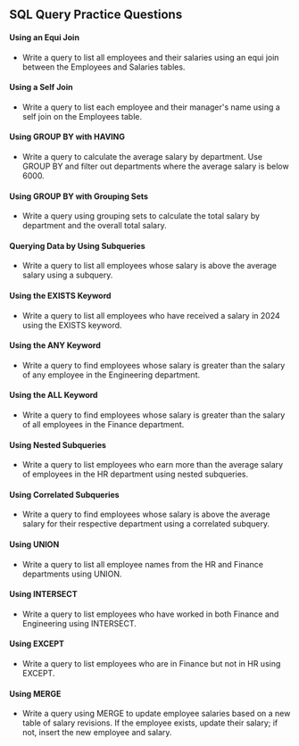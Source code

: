 ## SQL Query Practice Questions

#### Using an Equi Join
- Write a query to list all employees and their salaries using an equi join between the Employees and Salaries tables.

#### Using a Self Join
- Write a query to list each employee and their manager's name using a self join on the Employees table.

#### Using GROUP BY with HAVING
- Write a query to calculate the average salary by department. Use GROUP BY and filter out departments where the average salary is below 6000.

#### Using GROUP BY with Grouping Sets
- Write a query using grouping sets to calculate the total salary by department and the overall total salary.

#### Querying Data by Using Subqueries
- Write a query to list all employees whose salary is above the average salary using a subquery.

#### Using the EXISTS Keyword
- Write a query to list all employees who have received a salary in 2024 using the EXISTS keyword.

#### Using the ANY Keyword
- Write a query to find employees whose salary is greater than the salary of any employee in the Engineering department.

#### Using the ALL Keyword
- Write a query to find employees whose salary is greater than the salary of all employees in the Finance department.

#### Using Nested Subqueries
- Write a query to list employees who earn more than the average salary of employees in the HR department using nested subqueries.

#### Using Correlated Subqueries
- Write a query to find employees whose salary is above the average salary for their respective department using a correlated subquery.

#### Using UNION
- Write a query to list all employee names from the HR and Finance departments using UNION.

#### Using INTERSECT
- Write a query to list employees who have worked in both Finance and Engineering using INTERSECT.

#### Using EXCEPT
- Write a query to list employees who are in Finance but not in HR using EXCEPT.

#### Using MERGE
- Write a query using MERGE to update employee salaries based on a new table of salary revisions. If the employee exists, update their salary; if not, insert the new employee and salary.
